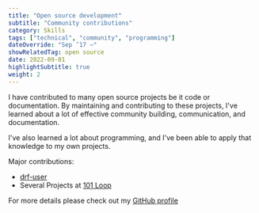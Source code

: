```yaml
---
title: "Open source development"
subtitle: "Community contributions"
category: Skills
tags: ["technical", "community", "programming"]
dateOverride: "Sep ’17 –"
showRelatedTag: open source
date: 2022-09-01
highlightSubtitle: true
weight: 2
---
```


I have contributed to many open source projects be it code or documentation. By maintaining and contributing to these projects, I've learned about a
lot of effective community building, communication, and documentation.

I've also learned a lot about programming, and I've been able to apply that knowledge to my own projects.

Major contributions:
- [drf-user](https://github.com/101loop/drf-user)
- Several Projects at [101 Loop](https://github.com/101loop)

For more details please check out my [GitHub profile](https://github.com/sumit4613)
